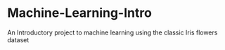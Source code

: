 # Machine-Learning-Intro
An Introductory project to machine learning using the classic Iris flowers dataset
